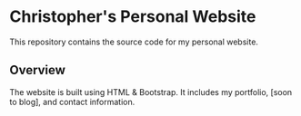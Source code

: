 # Christopher's Personal Website

This repository contains the source code for my personal website.

## Overview

The website is built using HTML & Bootstrap. It includes my portfolio, [soon to blog], and contact information.

